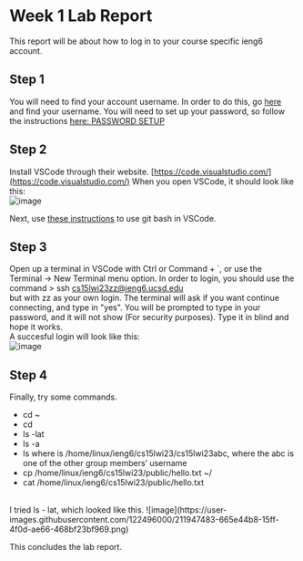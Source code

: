# Week 1 Lab Report <br /> 

This report will be about how to log in to your course specific ieng6 account. <br />

## Step 1 <br />
You will need to find your account username. In order to do this, go [here](https://sdacs.ucsd.edu/~icc/index.php) and find your username.
You will need to set up your password, so follow the instructions [here: PASSWORD SETUP](https://docs.google.com/document/d/1hs7CyQeh-MdUfM9uv99i8tqfneos6Y8bDU0uhn1wqho/edit) <br />

## Step 2 <br />
Install VSCode through their website. [https://code.visualstudio.com/](https://code.visualstudio.com/)
When you open VSCode, it should look like this: <br /> ![image](https://user-images.githubusercontent.com/122496000/211947223-ef7e06db-b82d-4c76-a72a-07429868b147.png)
 <br />

Next, use [these instructions](https://stackoverflow.com/questions/42606837/how-do-i-use-bash-on-windows-from-the-visual-studio-code-integrated-terminal/50527994#50527994) to use git bash in VSCode. <br />

## Step 3 <br />
Open up a terminal in VSCode with Ctrl or Command + `, or use the Terminal → New Terminal menu option. 
In order to login, you should use the command > ssh cs15lwi23zz@ieng6.ucsd.edu <br /> 
but with zz as your own login. The terminal will ask if you want continue connecting, and type in "yes". 
You will be prompted to type in your password, and it will not show (For security purposes). Type it in blind and hope it works. <br />
A succesful login will look like this: <br />
![image](https://user-images.githubusercontent.com/122496000/211947313-988632ca-d213-401e-b470-997db24011e9.png)
 <br />
## Step 4 <br />
Finally, try some commands.
* cd ~
* cd
* ls -lat
* ls -a
* ls <directory> where <directory> is /home/linux/ieng6/cs15lwi23/cs15lwi23abc, where the abc is one of the other group members’ username
* cp /home/linux/ieng6/cs15lwi23/public/hello.txt ~/
* cat /home/linux/ieng6/cs15lwi23/public/hello.txt
<br />
I tried ls - lat, which looked like this.
 ![image](https://user-images.githubusercontent.com/122496000/211947483-665e44b8-15ff-4f0d-ae66-468bf23bf969.png)
<br />

This concludes the lab report.

